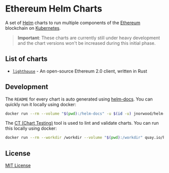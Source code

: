 # Ethereum Helm Charts

A set of [Helm](https://helm.sh/) charts to run multiple components of the [Ethereum](https://ethereum.org/) blockchain on [Kubernetes](https://kubernetes.io/).

> **Important**: These charts are currently still under heavy development and the chart versions won't be increased during this initial phase.

## List of charts

- [`lighthouse`](charts/lighthouse) - An open-source Ethereum 2.0 client, written in Rust

## Development

The `README` for every chart is auto generated using [helm-docs](https://github.com/norwoodj/helm-docs). You can quickly run it locally using docker:

```sh
docker run --rm --volume "$(pwd):/helm-docs" -u $(id -u) jnorwood/helm-docs:v1.5.0
```

The [CT (Chart Testing)](https://github.com/helm/chart-testing) tool is used to lint and validate charts. You can run this locally using docker:

```sh
docker run --rm --workdir /workdir --volume "$(pwd):/workdir" quay.io/helmpack/chart-testing:v3.4.0 ct lint
```

## License

[MIT License](LICENSE)
